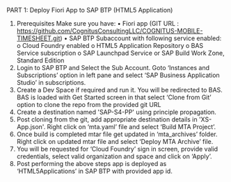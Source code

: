 PART 1: Deploy Fiori App to SAP BTP (HTML5 Application)
1. Prerequisites
Make sure you have:
•	Fiori app (GIT URL : https://github.com/CognitusConsultingLLC/COGNITUS-MOBILE-TIMESHEET.git)
•	SAP BTP Subaccount with following service enabled:
o	Cloud Foundry enabled
o	HTML5 Application Repository
o	BAS Service subscription
o	SAP Launchpad Service or SAP Build Work Zone, Standard Edition
3. Login to SAP BTP and Select the Sub Account. Goto ‘Instances and Subscriptions’ option in left pane and select ‘SAP Business Application Studio’ in subscriptions. 
4. Create a Dev Space if required and run it. You will be redirected to BAS. BAS is loaded with Get Started screen in that select ‘Clone from Git’ option to clone the repo from the provided git URL
5. Create a destination named 'SAP-S4-PP' using principle propagation.
6. Post cloning from the git, add appropriate destination details in 'XS-App.json'. Right click on ‘mta.yaml’ file and select ‘Build MTA Project’.
7. Once build is completed mtar file get updated in ‘mta_archives’ folder. Right click on updated mtar file and select ‘Deploy MTA Archive’ file.
8. You will be requested for ‘Cloud Foundry’ sign in screen, provide valid credentials, select valid organization and space and click on ‘Apply’.
9. Post performing the above steps app is deployed as ‘HTML5Applications’ in SAP BTP with provided app id.
